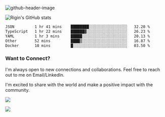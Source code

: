 
![github-header-image](https://github.com/riginoommen/riginoommen/assets/3840244/889cae65-df55-4cda-86cc-bf21bf1f2e96)

![Rigin's GitHub stats](https://github-readme-stats.vercel.app/api?username=riginoommen\&show_icons=true\&show=reviews,discussions_started,discussions_answered,prs_merged,prs_merged_percentage)


<!--START_SECTION:waka-->

```txt
JSON         1 hr 41 mins    ████████░░░░░░░░░░░░░░░░░   32.20 %
TypeScript   1 hr 22 mins    ██████▓░░░░░░░░░░░░░░░░░░   26.23 %
YAML         1 hr 3 mins     █████░░░░░░░░░░░░░░░░░░░░   20.13 %
Other        52 mins         ████▒░░░░░░░░░░░░░░░░░░░░   16.87 %
Docker       10 mins         █░░░░░░░░░░░░░░░░░░░░░░░░   03.50 %
```

<!--END_SECTION:waka-->

### Want to Connect?

I'm always open to new connections and collaborations. Feel free to reach out to me on Email/LinkedIn.

I'm excited to share with the world and make a positive impact with the community.

![](https://komarev.com/ghpvc/?username=riginoommen)

![](https://hit.yhype.me/github/profile?user_id=3840244)


